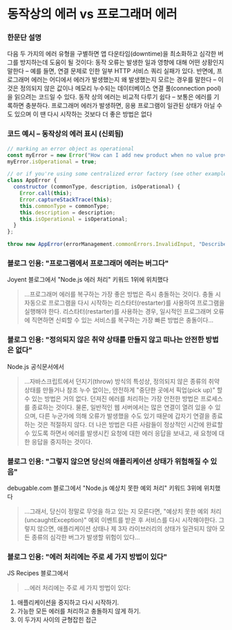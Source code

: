 # 동작상의 에러 vs 프로그래머 에러

### 한문단 설명

다음 두 가지의 에러 유형을 구별하면 앱 다운타임(downtime)을 최소화하고 심각한 버그를 방지하는데 도움이 될 것이다: 동작 오류는 발생한 일과 영향에 대해 어떤 상황인지 말한다 – 예를 들면, 연결 문제로 인한 일부 HTTP 서비스 쿼리 실패가 있다. 반면에, 프로그래머 에러는 어디에서 에러가 발생했는지 왜 발생했는지 모르는 경우를 말한다 – 이것은 정의되지 않은 값이나 메모리 누수되는 데이터베이스 연결 풀(connection pool)을 읽으려는 코드일 수 있다. 동작 상의 에러는 비교적 다루기 쉽다 – 보통은 에러를 기록하면 충분하다. 프로그래머 에러가 발생하면, 응용 프로그램이 일관된 상태가 아닐 수도 있으며 이 땐 다시 시작하는 것보다 더 좋은 방법은 없다

### 코드 예시 – 동작상의 에러 표시 (신뢰됨)

```javascript
// marking an error object as operational 
const myError = new Error("How can I add new product when no value provided?");
myError.isOperational = true;

// or if you're using some centralized error factory (see other examples at the bullet "Use only the built-in Error object")
class AppError {
  constructor (commonType, description, isOperational) {
    Error.call(this);
    Error.captureStackTrace(this);
    this.commonType = commonType;
    this.description = description;
    this.isOperational = isOperational;
  }
};

throw new AppError(errorManagement.commonErrors.InvalidInput, "Describe here what happened", true);

```

### 블로그 인용: "프로그램에서 프로그래머 에러는 버그다"

Joyent 블로그에서 "Node.js 에러 처리" 키워드 1위에 위치했다

 > …프로그래머 에러를 복구하는 가장 좋은 방법은 즉시 충돌하는 것이다. 충돌 시 자동으로 프로그램을 다시 시작하는 리스타터(restarter)를 사용하여 프로그램을 실행해야 한다. 리스타터(restarter)를 사용하는 경우, 일시적인 프로그래머 오류에 직면하면 신뢰할 수 있는 서비스를 복구하는 가장 빠른 방법은 충돌이다…

### 블로그 인용: "정의되지 않은 취약 상태를 만들지 않고 떠나는 안전한 방법은 없다"

Node.js 공식문서에서

 > …자바스크립트에서 던지기(throw) 방식의 특성상, 정의되지 않은 종류의 취약 상태를 만들거나 참조 누수 없이는, 안전하게 "중단한 곳에서 픽업(pick up)" 할 수 있는 방법은 거의 없다. 던져진 에러를 처리하는 가장 안전한 방법은 프로세스를 종료하는 것이다. 물론, 일반적인 웹 서버에서는 많은 연결이 열려 있을 수 있으며, 다른 누군가에 의해 오류가 발생했을 수도 있기 때문에 갑자기 연결을 종료하는 것은 적절하지 않다. 더 나은 방법은 다른 사람들이 정상적인 시간에 완료할 수 있도록 하면서 에러를 발생시킨 요청에 대한 에러 응답을 보내고, 새 요청에 대한 응답을 중지하는 것이다.

### 블로그 인용: "그렇지 않으면 당신의 애플리케이션 상태가 위험해질 수 있음"

debugable.com 블로그에서 "Node.js 예상치 못한 예외 처리" 키워드 3위에 위치했다

 > …그래서, 당신이 정말로 무엇을 하고 있는 지 모른다면, "예상치 못한 예외 처리(uncaughtException)" 예외 이벤트를 받은 후 서비스를 다시 시작해야한다. 그렇지 않으면, 애플리케이션 상태나 제 3자 라이브러리의 상태가 일관되지 않아 모든 종류의 심각한 버그가 발생할 위험이 있다…

### 블로그 인용: "에러 처리에는 주로 세 가지 방법이 있다"

JS Recipes 블로그에서

> …에러 처리에는 주로 세 가지 방법이 있다:
1. 애플리케이션을 중지하고 다시 시작하기.
2. 가능한 모든 에러를 처리하고 충돌하지 않게 하기.
3. 이 두가지 사이의 균형잡힌 접근